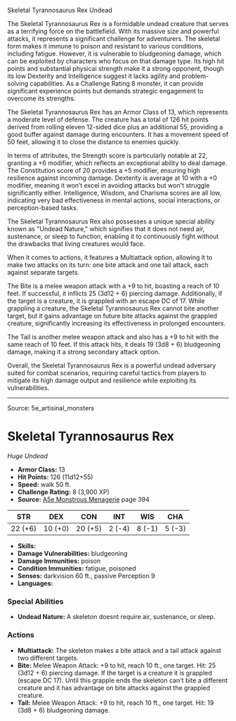 <MonsterName/>Skeletal Tyrannosaurus Rex</MonsterName>
<CreatureType/>Undead</CreatureType>

<summary>The Skeletal Tyrannosaurus Rex is a formidable undead creature that serves as a terrifying force on the battlefield. With its massive size and powerful attacks, it represents a significant challenge for adventurers. The skeletal form makes it immune to poison and resistant to various conditions, including fatigue. However, it is vulnerable to bludgeoning damage, which can be exploited by characters who focus on that damage type. Its high hit points and substantial physical strength make it a strong opponent, though its low Dexterity and Intelligence suggest it lacks agility and problem-solving capabilities. As a Challenge Rating 8 monster, it can provide significant experience points but demands strategic engagement to overcome its strengths.</summary>

<detail>

The Skeletal Tyrannosaurus Rex has an Armor Class of 13, which represents a moderate level of defense. The creature has a total of 126 hit points derived from rolling eleven 12-sided dice plus an additional 55, providing a good buffer against damage during encounters. It has a movement speed of 50 feet, allowing it to close the distance to enemies quickly. 

In terms of attributes, the Strength score is particularly notable at 22, granting a +6 modifier, which reflects an exceptional ability to deal damage. The Constitution score of 20 provides a +5 modifier, ensuring high resilience against incoming damage. Dexterity is average at 10 with a +0 modifier, meaning it won’t excel in avoiding attacks but won't struggle significantly either. Intelligence, Wisdom, and Charisma scores are all low, indicating very bad effectiveness in mental actions, social interactions, or perception-based tasks.

The Skeletal Tyrannosaurus Rex also possesses a unique special ability known as "Undead Nature," which signifies that it does not need air, sustenance, or sleep to function, enabling it to continuously fight without the drawbacks that living creatures would face.

When it comes to actions, it features a Multiattack option, allowing it to make two attacks on its turn: one bite attack and one tail attack, each against separate targets. 

The Bite is a melee weapon attack with a +9 to hit, boasting a reach of 10 feet. If successful, it inflicts 25 (3d12 + 6) piercing damage. Additionally, if the target is a creature, it is grappled with an escape DC of 17. While grappling a creature, the Skeletal Tyrannosaurus Rex cannot bite another target, but it gains advantage on future bite attacks against the grappled creature, significantly increasing its effectiveness in prolonged encounters.

The Tail is another melee weapon attack and also has a +9 to hit with the same reach of 10 feet. If this attack hits, it deals 19 (3d8 + 6) bludgeoning damage, making it a strong secondary attack option.

Overall, the Skeletal Tyrannosaurus Rex is a powerful undead adversary suited for combat scenarios, requiring careful tactics from players to mitigate its high damage output and resilience while exploiting its vulnerabilities.</detail>



---

Source: 5e_artisinal_monsters

# Skeletal Tyrannosaurus Rex

*Huge* *Undead*

- **Armor Class:** 13
- **Hit Points:** 126 (11d12+55)
- **Speed:** walk 50 ft.
- **Challenge Rating:** 8 (3,900 XP)
- **Source:** [A5e Monstrous Menagerie](https://enpublishingrpg.com/products/level-up-monstrous-menagerie-a5e) page 394

| STR | DEX | CON | INT | WIS | CHA |
| --- | --- | --- | --- | --- | --- |
| 22 (+6) | 10 (+0) | 20 (+5) | 2 (-4) | 8 (-1) | 5 (-3) |

- **Skills:** 
- **Damage Vulnerabilities:** bludgeoning
- **Damage Immunities:** poison
- **Condition Immunities:** fatigue, poisoned
- **Senses:** darkvision 60 ft., passive Perception 9
- **Languages:** 

### Special Abilities

- **Undead Nature:** A skeleton doesnt require air, sustenance, or sleep.

### Actions

- **Multiattack:** The skeleton makes a bite attack and a tail attack against two different targets.
- **Bite:** Melee Weapon Attack: +9 to hit, reach 10 ft., one target. Hit: 25 (3d12 + 6) piercing damage. If the target is a creature  it is grappled (escape DC 17). Until this grapple ends  the skeleton can't bite a different creature and it has advantage on bite attacks against the grappled creature.
- **Tail:** Melee Weapon Attack: +9 to hit, reach 10 ft., one target. Hit: 19 (3d8 + 6) bludgeoning damage.




